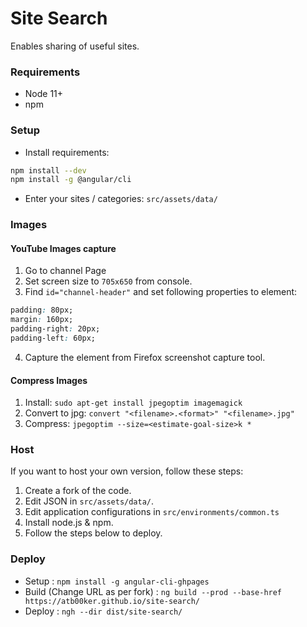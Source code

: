 # Site Search

Enables sharing of useful sites.

### Requirements

- Node 11+
- npm

### Setup

- Install requirements:

```bash
npm install --dev
npm install -g @angular/cli
```

- Enter your sites / categories: `src/assets/data/`

### Images

#### YouTube Images capture

1. Go to channel Page
2. Set screen size to `705x650` from console.
3. Find `id="channel-header"` and set following properties to element:

```css
padding: 80px;
margin: 160px;
padding-right: 20px;
padding-left: 60px;
```

4. Capture the element from Firefox screenshot capture tool.

#### Compress Images

1. Install: `sudo apt-get install jpegoptim imagemagick`
2. Convert to jpg: `convert "<filename>.<format>" "<filename>.jpg"`
3. Compress: `jpegoptim --size=<estimate-goal-size>k *`

### Host

If you want to host your own version, follow these steps:

1. Create a fork of the code.
2. Edit JSON in `src/assets/data/`.
3. Edit application configurations in `src/environments/common.ts`
4. Install node.js & npm.
5. Follow the steps below to deploy.

### Deploy

- Setup : `npm install -g angular-cli-ghpages`
- Build (Change URL as per fork) : `ng build --prod --base-href https://atb00ker.github.io/site-search/`
- Deploy : `ngh --dir dist/site-search/`
